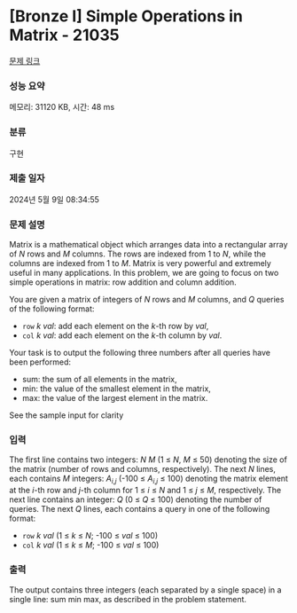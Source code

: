 # [Bronze I] Simple Operations in Matrix - 21035 

[문제 링크](https://www.acmicpc.net/problem/21035) 

### 성능 요약

메모리: 31120 KB, 시간: 48 ms

### 분류

구현

### 제출 일자

2024년 5월 9일 08:34:55

### 문제 설명

<p>Matrix is a mathematical object which arranges data into a rectangular array of <em>N</em> rows and <em>M</em> columns. The rows are indexed from 1 to <em>N</em>, while the columns are indexed from 1 to <em>M</em>. Matrix is very powerful and extremely useful in many applications. In this problem, we are going to focus on two simple operations in matrix: row addition and column addition.</p>

<p>You are given a matrix of integers of <em>N</em> rows and <em>M</em> columns, and <em>Q</em> queries of the following format:</p>

<ul>
	<li><code>row</code> <em>k</em> <em>val</em>: add each element on the <em>k</em>-th row by <em>val</em>,</li>
	<li><code>col</code> <em>k</em> <em>val</em>: add each element on the <em>k</em>-th column by <em>val</em>.</li>
</ul>

<p>Your task is to output the following three numbers after all queries have been performed:</p>

<ul>
	<li>sum: the sum of all elements in the matrix,</li>
	<li>min: the value of the smallest element in the matrix,</li>
	<li>max: the value of the largest element in the matrix.</li>
</ul>

<p>See the sample input for clarity</p>

### 입력 

 <p>The first line contains two integers: <em>N</em> <em>M</em> (1 ≤ <em>N</em>, <em>M</em> ≤ 50) denoting the size of the matrix (number of rows and columns, respectively). The next <em>N</em> lines, each contains <em>M</em> integers: <em>A<sub>i</sub></em><sub>,<em>j</em></sub> (-100 ≤ <em>A<sub>i</sub></em><sub>,<em>j</em></sub> ≤ 100) denoting the matrix element at the <em>i</em>-th row and <em>j</em>-th column for 1 ≤ <em>i</em> ≤ <em>N</em> and 1 ≤ <em>j</em> ≤ <em>M</em>, respectively. The next line contains an integer: <em>Q</em> (0 ≤ <em>Q</em> ≤ 100) denoting the number of queries. The next <em>Q</em> lines, each contains a query in one of the following format:</p>

<ul>
	<li><code>row</code> <em>k</em> <em>val</em> (1 ≤ <em>k</em> ≤ <em>N</em>; -100 ≤ <em>val</em> ≤ 100)</li>
	<li><code>col</code> <em>k</em> <em>val</em> (1 ≤ <em>k</em> ≤ <em>M</em>; -100 ≤ <em>val</em> ≤ 100)</li>
</ul>

### 출력 

 <p>The output contains three integers (each separated by a single space) in a single line: sum min max, as described in the problem statement.</p>

